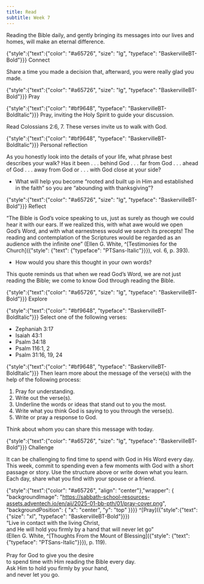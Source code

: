 ```yaml
---
title: Read
subtitle: Week 7
---
```


Reading the Bible daily, and gently bringing its messages into our lives and homes, will make an eternal difference.

{"style":{"text":{"color": "#a65726", "size": "lg", "typeface": "BaskervilleBT-Bold"}}}
Connect

Share a time you made a decision that, afterward, you were really glad you made.

{"style":{"text":{"color": "#a65726", "size": "lg", "typeface": "BaskervilleBT-Bold"}}}
Pray

{"style":{"text":{"color": "#bf9648", "typeface": "BaskervilleBT-BoldItalic"}}}
Pray, inviting the Holy Spirit to guide your discussion.

Read Colossians 2:6, 7. These verses invite us to walk with God.

{"style":{"text":{"color": "#bf9648", "typeface": "BaskervilleBT-BoldItalic"}}}
Personal reflection

As you honestly look into the details of your life, what phrase best describes your walk? Has it been . . . behind God . . . far from God . . . ahead of God . . . away from God or . . . with God close at your side?

- What will help you become “rooted and built up in Him and established in the faith” so you are “abounding with thanksgiving”?

{"style":{"text":{"color": "#a65726", "size": "lg", "typeface": "BaskervilleBT-Bold"}}}
Reflect

“The Bible is God’s voice speaking to us, just as surely as though we could hear it with our ears. If we realized this, with what awe would we open God’s Word, and with what earnestness would we search its precepts! The reading and contemplation of the Scriptures would be regarded as an audience with the infinite one” (Ellen G. White, ^[Testimonies for the Church]({"style": {"text": {"typeface": "PTSans-Italic"}}}), vol. 6, p. 393).

- How would you share this thought in your own words?

This quote reminds us that when we read God’s Word, we are not just reading the Bible; we come to know God through reading the Bible.

{"style":{"text":{"color": "#a65726", "size": "lg", "typeface": "BaskervilleBT-Bold"}}}
Explore

{"style":{"text":{"color": "#bf9648", "typeface": "BaskervilleBT-BoldItalic"}}}
Select one of the following verses:
- Zephaniah 3:17
- Isaiah 43:1
- Psalm 34:18
- Psalm 116:1, 2
- Psalm 31:16, 19, 24

{"style":{"text":{"color": "#bf9648", "typeface": "BaskervilleBT-BoldItalic"}}}
Then learn more about the message of the verse(s) with the help of the following process:
1. Pray for understanding.
2. Write out the verse(s).
3. Underline the words or ideas that stand out to you the most.
4. Write what you think God is saying to you through the verse(s).
5. Write or pray a response to God.

Think about whom you can share this message with today.

{"style":{"text":{"color": "#a65726", "size": "lg", "typeface": "BaskervilleBT-Bold"}}}
Challenge

It can be challenging to find time to spend with God in His Word every day. This week, commit to spending even a few moments with God with a short passage or story. Use the structure above or write down what you learn. Each day, share what you find with your spouse or a friend.

{"style":{"text":{"color": "#a65726", "align": "center"},"wrapper": { "backgroundImage": "https://sabbath-school-resources-assets.adventech.io/en/aij/2025-01-bb-pth/01/pray-cover.png", "backgroundPosition": { "x": "center", "y": "top" }}}}
^[Pray]({"style":{"text":{"size": "xl", "typeface": "BaskervilleBT-Bold"}}})\
“Live in contact with the living Christ,\
and He will hold you firmly by a hand that will never let go”\
(Ellen G. White, ^[Thoughts From the Mount of Blessing]({"style": {"text": {"typeface": "PTSans-Italic"}}}), p. 119).\
\
Pray for God to give you the desire\
to spend time with Him reading the Bible every day.\
Ask Him to hold you firmly by your hand,\
and never let you go.